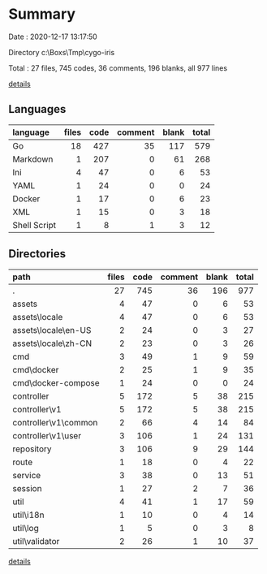 # Summary

Date : 2020-12-17 13:17:50

Directory c:\Boxs\Tmp\cygo-iris

Total : 27 files,  745 codes, 36 comments, 196 blanks, all 977 lines

[details](details.md)

## Languages
| language | files | code | comment | blank | total |
| :--- | ---: | ---: | ---: | ---: | ---: |
| Go | 18 | 427 | 35 | 117 | 579 |
| Markdown | 1 | 207 | 0 | 61 | 268 |
| Ini | 4 | 47 | 0 | 6 | 53 |
| YAML | 1 | 24 | 0 | 0 | 24 |
| Docker | 1 | 17 | 0 | 6 | 23 |
| XML | 1 | 15 | 0 | 3 | 18 |
| Shell Script | 1 | 8 | 1 | 3 | 12 |

## Directories
| path | files | code | comment | blank | total |
| :--- | ---: | ---: | ---: | ---: | ---: |
| . | 27 | 745 | 36 | 196 | 977 |
| assets | 4 | 47 | 0 | 6 | 53 |
| assets\locale | 4 | 47 | 0 | 6 | 53 |
| assets\locale\en-US | 2 | 24 | 0 | 3 | 27 |
| assets\locale\zh-CN | 2 | 23 | 0 | 3 | 26 |
| cmd | 3 | 49 | 1 | 9 | 59 |
| cmd\docker | 2 | 25 | 1 | 9 | 35 |
| cmd\docker-compose | 1 | 24 | 0 | 0 | 24 |
| controller | 5 | 172 | 5 | 38 | 215 |
| controller\v1 | 5 | 172 | 5 | 38 | 215 |
| controller\v1\common | 2 | 66 | 4 | 14 | 84 |
| controller\v1\user | 3 | 106 | 1 | 24 | 131 |
| repository | 3 | 106 | 9 | 29 | 144 |
| route | 1 | 18 | 0 | 4 | 22 |
| service | 3 | 38 | 0 | 13 | 51 |
| session | 1 | 27 | 2 | 7 | 36 |
| util | 4 | 41 | 1 | 17 | 59 |
| util\i18n | 1 | 10 | 0 | 4 | 14 |
| util\log | 1 | 5 | 0 | 3 | 8 |
| util\validator | 2 | 26 | 1 | 10 | 37 |

[details](details.md)